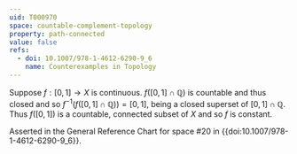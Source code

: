 ```yaml
---
uid: T000970
space: countable-complement-topology
property: path-connected
value: false
refs:
  - doi: 10.1007/978-1-4612-6290-9_6
    name: Counterexamples in Topology
---
```

Suppose $f: [0,1] \rightarrow X$ is continuous. $f([0,1] \cap \mathbb{Q})$ is countable and thus closed and so $f^{-1}(f([0,1] \cap \mathbb{Q})) = [0,1]$, being a closed superset of $[0,1] \cap \mathbb{Q}$. Thus $f([0,1])$ is a countable, connected subset of $X$ and so $f$ is constant.

Asserted in the General Reference Chart for space #20 in
{{doi:10.1007/978-1-4612-6290-9_6}}.
